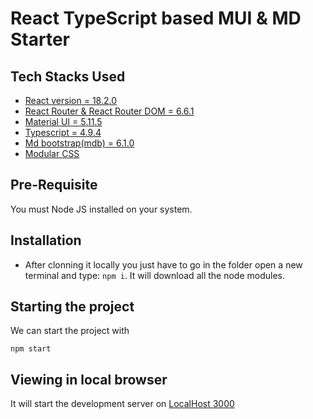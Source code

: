 # React TypeScript based MUI & MD Starter

## Tech Stacks Used
<ul>
                            <li>
                                <a href="https://github.com/facebook/react/blob/main/CHANGELOG.md#1820-june-14-2022">React version = 18.2.0</a>
                            </li>
                            <li>
                                <a href="https://www.npmjs.com/package/react-router-dom/v/6.6.1">React Router & React Router DOM = 6.6.1</a>
                            </li>
                            <li>
                                <a href="https://mui.com/material-ui/getting-started/overview/">Material UI = 5.11.5</a>
                            </li>
                            <li>
                                <a href="https://www.typescriptlang.org/docs/handbook/release-notes/typescript-4-9.html">Typescript = 4.9.4</a>
                            </li>
                            <li>
                                <a href="https://mdbootstrap.com/docs/standard/">Md bootstrap(mdb) = 6.1.0</a>
                            </li>
                            <li>
                                <a href="https://create-react-app.dev/docs/adding-a-css-modules-stylesheet/">Modular CSS</a>
                            </li>
                        </ul>

## Pre-Requisite
You must Node JS installed on your system.

## Installation 
- After clonning it locally you just have to go in the folder open a new terminal and type:
`npm i`. It will download all the node modules.

## Starting the project
We can start the project with 
```
npm start
```

## Viewing in local browser
It will start the development server on <a href="http://localhost:3000">LocalHost 3000</a>